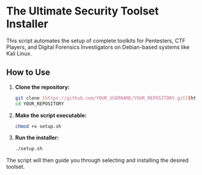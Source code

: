 # The Ultimate Security Toolset Installer

This script automates the setup of complete toolkits for Pentesters, CTF Players, and Digital Forensics Investigators on Debian-based systems like Kali Linux.

## How to Use

1.  **Clone the repository:**
    ```bash
    git clone [https://github.com/YOUR_USERNAME/YOUR_REPOSITORY.git](https://github.com/YOUR_USERNAME/YOUR_REPOSITORY.git)
    cd YOUR_REPOSITORY
    ```

2.  **Make the script executable:**
    ```bash
    chmod +x setup.sh
    ```

3.  **Run the installer:**
    ```bash
    ./setup.sh
    ```

The script will then guide you through selecting and installing the desired toolset.
